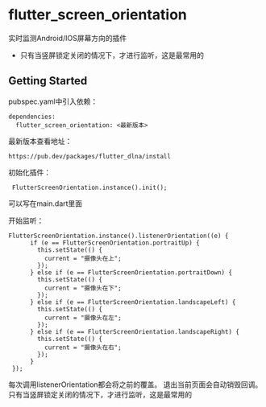 # flutter_screen_orientation

实时监测Android/IOS屏幕方向的插件

- 只有当竖屏锁定关闭的情况下，才进行监听，这是最常用的


## Getting Started

pubspec.yaml中引入依赖：

```
dependencies:
  flutter_screen_orientation: <最新版本>
```


最新版本查看地址：

```
https://pub.dev/packages/flutter_dlna/install
```


初始化插件：

```
 FlutterScreenOrientation.instance().init();
```

可以写在main.dart里面

开始监听：

```
FlutterScreenOrientation.instance().listenerOrientation((e) {
      if (e == FlutterScreenOrientation.portraitUp) {
        this.setState(() {
          current = "摄像头在上";
        });
      } else if (e == FlutterScreenOrientation.portraitDown) {
        this.setState(() {
          current = "摄像头在下";
        });
      } else if (e == FlutterScreenOrientation.landscapeLeft) {
        this.setState(() {
          current = "摄像头在左";
        });
      } else if (e == FlutterScreenOrientation.landscapeRight) {
        this.setState(() {
          current = "摄像头在右";
        });
      }
 });
```

每次调用listenerOrientation都会将之前的覆盖。
退出当前页面会自动销毁回调。
只有当竖屏锁定关闭的情况下，才进行监听，这是最常用的



